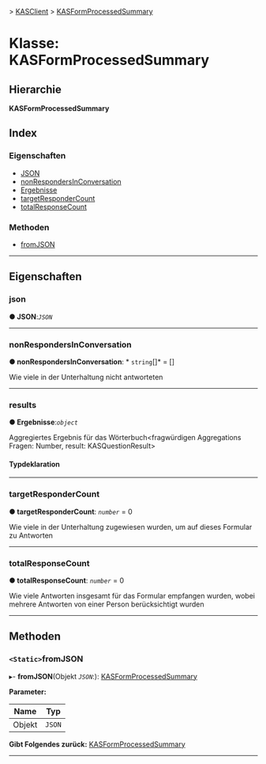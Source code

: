 [](../README.md) > [KASClient](../modules/kasclient.md) > [KASFormProcessedSummary](../classes/kasclient.kasformprocessedsummary.md)

# <a name="class-kasformprocessedsummary"></a>Klasse: KASFormProcessedSummary

## <a name="hierarchy"></a>Hierarchie

**KASFormProcessedSummary**

## <a name="index"></a>Index 

### <a name="properties"></a>Eigenschaften

* [JSON](kasclient.kasformprocessedsummary.md#json)
* [nonRespondersInConversation](kasclient.kasformprocessedsummary.md#nonrespondersinconversation)
* [Ergebnisse](kasclient.kasformprocessedsummary.md#results)
* [targetResponderCount](kasclient.kasformprocessedsummary.md#targetrespondercount)
* [totalResponseCount](kasclient.kasformprocessedsummary.md#totalresponsecount)
### <a name="methods"></a>Methoden

* [fromJSON](kasclient.kasformprocessedsummary.md#fromjson)

---

## <a name="properties"></a>Eigenschaften

<a id="json"></a>

###  <a name="json"></a>json

**● JSON**:*`JSON`*

___
<a id="nonrespondersinconversation"></a>

###  <a name="nonrespondersinconversation"></a>nonRespondersInConversation

**● nonRespondersInConversation**: * `string`[]* = []

Wie viele in der Unterhaltung nicht antworteten

___
<a id="results"></a>

###  <a name="results"></a>results

**● Ergebnisse**:*`object`*

Aggregiertes Ergebnis für das Wörterbuch<fragwürdigen Aggregations Fragen: Number, result: KASQuestionResult>
#### <a name="type-declaration"></a>Typdeklaration

___
<a id="targetrespondercount"></a>

###  <a name="targetrespondercount"></a>targetResponderCount

**● targetResponderCount**: *`number`* = 0

Wie viele in der Unterhaltung zugewiesen wurden, um auf dieses Formular zu Antworten

___
<a id="totalresponsecount"></a>

###  <a name="totalresponsecount"></a>totalResponseCount

**● totalResponseCount**: *`number`* = 0

Wie viele Antworten insgesamt für das Formular empfangen wurden, wobei mehrere Antworten von einer Person berücksichtigt wurden

___

## <a name="methods"></a>Methoden

<a id="fromjson"></a>

### <a name="static-fromjson"></a>`<Static>`fromJSON

▸- **fromJSON**(Objekt *`JSON`*:): [KASFormProcessedSummary](kasclient.kasformprocessedsummary.md)

**Parameter:**

| Name | Typ |
| ------ | ------ |
| Objekt | `JSON` |

**Gibt Folgendes zurück:** [KASFormProcessedSummary](kasclient.kasformprocessedsummary.md)

___

